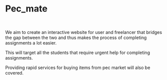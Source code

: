 # Pec_mate

​

We aim to create an interactive website for user and freelancer that bridges the gap between the two and thus makes the process of completing assignments a lot easier.​

This will target all the students that require urgent help for completing assignments.​

Providing rapid services for buying items from pec market will also be covered.
